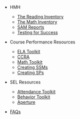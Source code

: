 <!-- _sidebar.md -->
- HMH

	- [The Reading Inventory](HMH/ri.md)
	- [The Math Inventory](HMH/mi.md)
	- [SAM Reports](HMH/sam.md)
	- [Testing for Success](HMH/success.md)

	
- Course Performance Resources


	- [ELA Toolkit](CP/ela.md)
	- [CCRA](elatk.md)
	- [Math Toolkit](CP/math.md)
	- [Creating SSMs](CP/supportmap.md)
	- [Creating SPs](CP/sessionplan.md)


- SEL Resources

	- [Attendance Toolkit](SEL/attendance.md)
	- [Behavior Toolkit](SEL/behavior.md)
	- [Aperture](SEL/dessa.md)

- [FAQs](faq.md)
